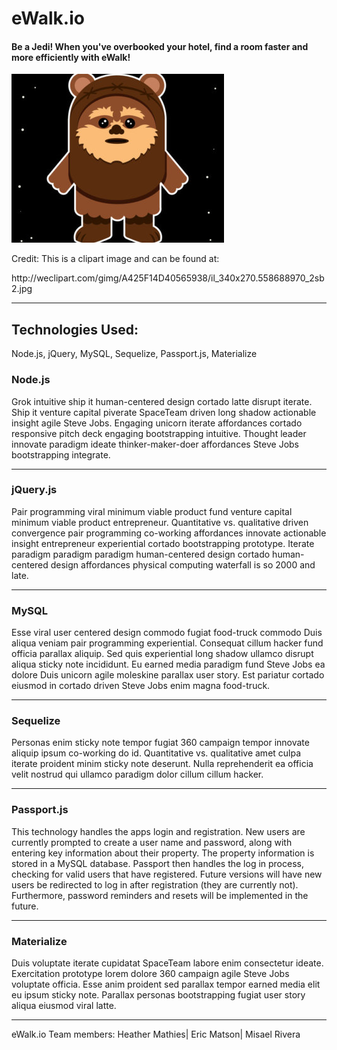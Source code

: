 <h1>eWalk.io</h1>
<h4>Be a Jedi! When you've overbooked your hotel, find a room faster and more efficiently with eWalk!</h4>

![Screenshot](public/assets/images/ewok.jpeg)
<p>Credit: This is a clipart image and can be found at: </p> http://weclipart.com/gimg/A425F14D40565938/il_340x270.558688970_2sb2.jpg
<hr>
<h2>Technologies Used:</h2>
<p>Node.js, jQuery, MySQL, Sequelize, Passport.js, Materialize</p>

<h3>Node.js</h3>
<p>Grok intuitive ship it human-centered design cortado latte disrupt iterate. Ship it venture capital piverate SpaceTeam driven long shadow actionable insight agile Steve Jobs. Engaging unicorn iterate affordances cortado responsive pitch deck engaging bootstrapping intuitive. Thought leader innovate paradigm ideate thinker-maker-doer affordances Steve Jobs bootstrapping integrate.</p>
<hr>

<h3>jQuery.js</h3>
<p>Pair programming viral minimum viable product fund venture capital minimum viable product entrepreneur. Quantitative vs. qualitative driven convergence pair programming co-working affordances innovate actionable insight entrepreneur experiential cortado bootstrapping prototype. Iterate paradigm paradigm paradigm human-centered design cortado human-centered design affordances physical computing waterfall is so 2000 and late.</p>
<hr>

<h3>MySQL</h3>
<p>Esse viral user centered design commodo fugiat food-truck commodo Duis aliqua veniam pair programming experiential. Consequat cillum hacker fund officia parallax aliquip. Sed quis experiential long shadow ullamco disrupt aliqua sticky note incididunt. Eu earned media paradigm fund Steve Jobs ea dolore Duis unicorn agile moleskine parallax user story. Est pariatur cortado eiusmod in cortado driven Steve Jobs enim magna food-truck.</p>
<hr>

<h3>Sequelize</h3>
<p>Personas enim sticky note tempor fugiat 360 campaign tempor innovate aliquip ipsum co-working do id. Quantitative vs. qualitative amet culpa iterate proident minim sticky note deserunt. Nulla reprehenderit ea officia velit nostrud qui ullamco paradigm dolor cillum cillum hacker.</p>
<hr>

<h3>Passport.js</h3>
<p>This technology handles the apps login and registration.  New users are currently prompted to create a user name
and password, along with entering key information about their property.  The property information is stored in a MySQL database.  Passport then handles the log in process, checking for valid users that have registered.  Future versions will have new users be redirected to log in after registration (they are currently not).  Furthermore, password reminders and resets will be implemented in the future.</p>
<hr>

<h3>Materialize</h3>
<p>Duis voluptate iterate cupidatat SpaceTeam labore enim consectetur ideate. Exercitation prototype lorem dolore 360 campaign agile Steve Jobs voluptate officia. Esse anim proident sed parallax tempor earned media elit eu ipsum sticky note. Parallax personas bootstrapping fugiat user story aliqua eiusmod viral latte.</p>
<hr>

<footer>eWalk.io Team members: Heather Mathies| Eric Matson| Misael Rivera</footer>
